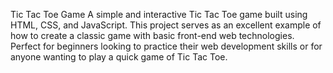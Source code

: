 Tic Tac Toe Game
A simple and interactive Tic Tac Toe game built using HTML, CSS, and JavaScript. This project serves as an excellent example of how to create a classic game with basic front-end web technologies. Perfect for beginners looking to practice their web development skills or for anyone wanting to play a quick game of Tic Tac Toe.
